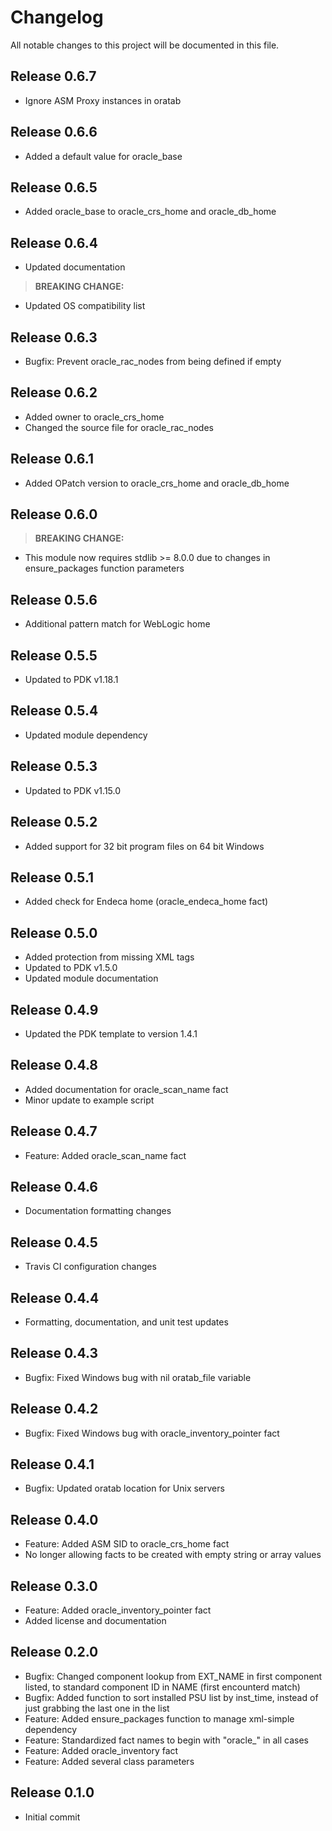 # Changelog

All notable changes to this project will be documented in this file.

## Release 0.6.7

- Ignore ASM Proxy instances in oratab

## Release 0.6.6

- Added a default value for oracle_base

## Release 0.6.5

- Added oracle_base to oracle_crs_home and oracle_db_home

## Release 0.6.4

- Updated documentation

>**BREAKING CHANGE:**

- Updated OS compatibility list

## Release 0.6.3

- Bugfix: Prevent oracle_rac_nodes from being defined if empty

## Release 0.6.2

- Added owner to oracle_crs_home
- Changed the source file for oracle_rac_nodes

## Release 0.6.1

- Added OPatch version to oracle_crs_home and oracle_db_home

## Release 0.6.0

>**BREAKING CHANGE:**

- This module now requires stdlib >= 8.0.0 due to changes in ensure_packages function parameters

## Release 0.5.6

- Additional pattern match for WebLogic home

## Release 0.5.5

- Updated to PDK v1.18.1

## Release 0.5.4

- Updated module dependency

## Release 0.5.3

- Updated to PDK v1.15.0

## Release 0.5.2

- Added support for 32 bit program files on 64 bit Windows

## Release 0.5.1

- Added check for Endeca home (oracle_endeca_home fact)

## Release 0.5.0

- Added protection from missing XML tags
- Updated to PDK v1.5.0
- Updated module documentation

## Release 0.4.9

- Updated the PDK template to version 1.4.1

## Release 0.4.8

- Added documentation for oracle_scan_name fact
- Minor update to example script

## Release 0.4.7

- Feature: Added oracle_scan_name fact

## Release 0.4.6

- Documentation formatting changes

## Release 0.4.5

- Travis CI configuration changes

## Release 0.4.4

- Formatting, documentation, and unit test updates

## Release 0.4.3

- Bugfix: Fixed Windows bug with nil oratab_file variable

## Release 0.4.2

- Bugfix: Fixed Windows bug with oracle_inventory_pointer fact

## Release 0.4.1

- Bugfix: Updated oratab location for Unix servers

## Release 0.4.0

- Feature: Added ASM SID to oracle_crs_home fact
- No longer allowing facts to be created with empty string or array values

## Release 0.3.0

- Feature: Added oracle_inventory_pointer fact
- Added license and documentation

## Release 0.2.0

- Bugfix: Changed component lookup from EXT_NAME in first component listed, to standard component ID in NAME (first encounterd match)
- Bugfix: Added function to sort installed PSU list by inst_time, instead of just grabbing the last one in the list
- Feature: Added ensure_packages function to manage xml-simple dependency
- Feature: Standardized fact names to begin with "oracle_" in all cases
- Feature: Added oracle_inventory fact
- Feature: Added several class parameters

## Release 0.1.0

- Initial commit

